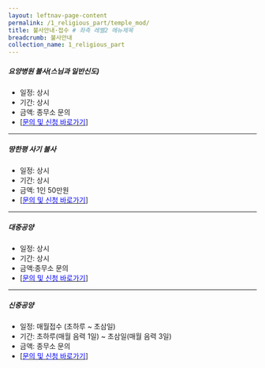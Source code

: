 ```yaml
---
layout: leftnav-page-content
permalink: /1_religious_part/temple_mod/
title: 불사안내·접수 # 좌측 레벨2 메뉴제목
breadcrumb: 불사안내
collection_name: 1_religious_part
---
```


##### 요양병원 불사(스님과 일반신도)
* 일정: 상시
* 기간: 상시
* 금액: 종무소 문의 
* [[<span style="color:blue">문의 및 신청 바로가기</span>] ](/1_0_templeNews/questions/)

--- 

##### 땅한평 사기 불사
* 일정: 상시
* 기간: 상시
* 금액: 1인 50만원 
* [[<span style="color:blue">문의 및 신청 바로가기</span>] ](/1_0_templeNews/questions/)

 ---

##### 대중공양
* 일정: 상시 
* 기간: 상시
* 금액:종무소 문의 
* [[<span style="color:blue">문의 및 신청 바로가기</span>] ](/1_0_templeNews/questions/)

 ---

##### 신중공양
* 일정: 매월접수 (초하루 ~ 초삼일)
* 기간: 초하루(매월 음력 1일) ~ 초삼일(매월 음력 3일)
* 금액: 종무소 문의 
* [[<span style="color:blue">문의 및 신청 바로가기</span>] ](/1_0_templeNews/questions/)
